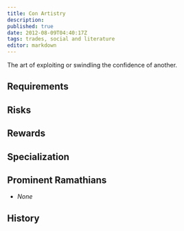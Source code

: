```yaml
---
title: Con Artistry
description:
published: true
date: 2012-08-09T04:40:17Z
tags: trades, social and literature
editor: markdown
---
```


The art of exploiting or swindling the confidence of another.

## Requirements

## Risks

## Rewards

## Specialization

## Prominent Ramathians

- *None*

## History

